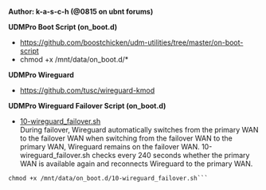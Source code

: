 <b>Author: k-a-s-c-h (@0815 on ubnt forums)</b>

<b>UDMPro Boot Script (on_boot.d)</b>
- https://github.com/boostchicken/udm-utilities/tree/master/on-boot-script
- chmod +x /mnt/data/on_boot.d/*

<b>UDMPro Wireguard</b>
- https://github.com/tusc/wireguard-kmod

<b>UDMPro Wireguard Failover Script (on_boot.d)</b>
- <a href="https://github.com/k-a-s-c-h/unifi/blob/main/on_boot.d/10-wireguard_failover.sh">10-wireguard_failover.sh</a><br>
During failover, Wireguard automatically switches from the primary WAN to the failover WAN when switching from the failover WAN to the primary WAN, Wireguard remains on the failover WAN.
10-wireguard_failover.sh checks every 240 seconds whether the primary WAN is available again and reconnects Wireguard to the primary WAN.

```curl -LJo curl -LJo /mnt/data/on_boot.d/10-wireguard_failover.sh https://raw.githubusercontent.com/k-a-s-c-h/unifi/main/on_boot.d/10-wireguard_failover.sh
chmod +x /mnt/data/on_boot.d/10-wireguard_failover.sh```
